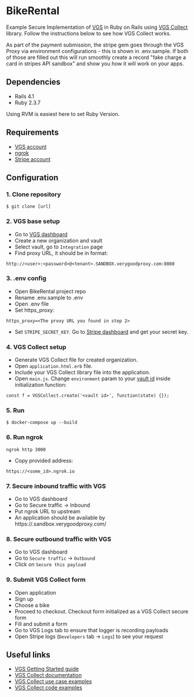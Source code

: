 BikeRental
============

Example Secure Implementation of [VGS](https://www.verygoodsecurity.com) 
in Ruby on Rails using [VGS Collect](https://www.verygoodsecurity.com/docs/features/vgs-collect) library. 
Follow the instructions below to see how VGS Collect works. 

As part of the payment submission, the stripe gem goes through 
the VGS Proxy via environment configurations - this is shown in .env.sample.
If both of those are filled out this will run smoothly create a record 
"fake charge a card in stripes API sandbox" and show you how it will work on your apps.

Dependencies
------------
- Rails 4.1
- Ruby 2.3.7

Using RVM is easiest here to set Ruby Version.

Requirements
------------

- [VGS account](https://dashboard.verygoodsecurity.com)
- [ngrok](https://ngrok.com/)
- [Stripe account](https://stripe.com/)

Configuration
------------

### 1. Clone repository

    $ git clone [url]
    
### 2. VGS base setup

- Go to [VGS dashboard](https://dashboard.verygoodsecurity.com)
- Create a new organization and vault
- Select vault, go to `Integration` page
- Find proxy URL, it should be in format:

```
http://<user>:<password>@<tenant>.SANDBOX.verygoodproxy.com:8080
```

### 3. .env config

- Open BikeRental project repo
- Rename .env.sample to .env
- Open .env file
- Set https_proxy:
```
https_proxy=<The proxy URL you found in step 2>
```
- Set `STRIPE_SECRET_KEY`. Go to [Stripe dashboard](https://dashboard.stripe.com/dashboard) and get your secret key.

### 4. VGS Collect setup

- Generate VGS Collect file for created organization.
- Open `application.html.erb` file.
- Include your VGS Collect library file into the application.
- Open `main.js`. Change `environment` param to your [vault id](https://www.verygoodsecurity.com/docs/terminology/nomenclature#vault) inside initialization function:

```
const f = VGSCollect.create('<vault id>', function(state) {});
```

### 5. Run

```
$ docker-compose up --build
```

### 6. Run ngrok

```
ngrok http 3000
```

- Copy provided address:
```
https://<some_id>.ngrok.io
```

### 7. Secure inbound traffic with VGS

- Go to VGS dashboard
- Go to Secure traffic -> Inbound
- Put ngrok URL to upstream
- An application should be available by https://<tenant>.sandbox.verygoodproxy.com/
    
### 8. Secure outbound traffic with VGS

- Go to VGS dashboard
- Go to `Secure traffic` -> `Outbound`
- Click on `Secure this payload`

### 9. Submit VGS Collect form

- Open application
- Sign up
- Choose a bike
- Proceed to checkout. Checkout form initialized as a VGS Collect secure form
- Fill and submit a form
- Go to VGS Logs tab to ensure that logger is recording payloads
- Open Stripe logs (`Developers` tab -> `Logs`) to see your request


Useful links
------------

- [VGS Getting Started guide](https://www.verygoodsecurity.com/docs/getting-started)
- [VGS Collect documentation](https://www.verygoodsecurity.com/docs/features/vgs-collect)
- [VGS Collect use case examples](https://verygoodsecurity.github.io/vgs-collect-examples/)
- [VGS Collect code examples](https://github.com/verygoodsecurity/vgs-collect-examples/tree/master/examples)
